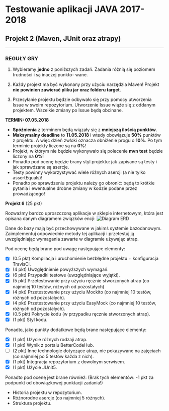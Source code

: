 # Testowanie aplikacji JAVA 2017-2018
## Projekt 2 (Maven, JUnit oraz atrapy)

-----------------------
### REGUŁY GRY

1. Wybieramy **jedno** z poniższych zadań. Zadania różnią się poziomem trudności i są inaczej punkto-
wane.

2. Każdy projekt ma być wykonany przy użyciu narzędzia Maven! Projekt **nie powinien zawierać pliku jar oraz folderu
target**.

3. Przesyłanie projektu będzie odbywało się przy pomocy utworzenia Issue w swoim repozytorium. Utworzenie Issue wiąże się z oddanym projektem. Wszelkie zmiany po Issue będą obcinane.

**TERMIN: 07.05.2018**

- **Spóźnienia** z terminem będą wiązały się z **mniejszą ilością punktów**.
- **Maksymalny deadline** to **11.05.2018** i wtedy obowiązuje **50%** punktów z projektu. A więc dzień zwłoki oznacza obniżenie progu o **10%**. Po tym terminie projekty liczone są na **0%**!
- Projekt, w którym nie będzie wykonywało się polecenie **mvn test** będzie liczony na **0%**!
- Ponadto pod ocenę będzie brany styl projektu: jak zapisane są testy i jak sprawdzane są asercje.
- Testy powinny wykorzystywać wiele różnych asercji (a nie tylko assertEquals)!
- Ponadto po sprawdzeniu projektu należy go obronić: będą to krótkie pytania i ewentualne drobne
zmiany w kodzie podane przez prowadzącego!

**Projekt 6** (25 pkt)

Rozważmy bardzo uproszczoną aplikacje w sklepie internetowym, która jest opisana danym diagramem związków encji:
![Diagram ERD](https://inf.ug.edu.pl/~mmiotk/Dydaktyka/2016-2017/TAJAVA2016-2017/ERD.png)

Dane do bazy mają być przechowywane w jakimś systemie bazodanowym. Zaimplementuj odpowiednie metody tej aplikacji i przetestuj ją uwzględniając wymagania zawarte w diagramie używając atrap.

Pod ocenę będą brane pod uwagę następujące elementy:
- [x] (0.5 pkt) Kompilacja i uruchomienie bezbłędne projektu + konfiguracja TravisCi.
- [x] (4 pkt) Uwzględnienie powyższych wymagań.
- [x] (6 pkt) Przypadki testowe (uwzględniające wyjątki).
- [x] (5 pkt) Przetestowanie przy użyciu ręcznie stworzonych atrap (co najmniej 10 testów, różnych od pozostałych)
- [x] (4 pkt) Przetestowanie przy użyciu Mockito (co najmniej 10 testów, różnych od pozostałych).
- [x] (4 pkt) Przetestowanie przy użyciu EasyMock (co najmniej 10 testów, różnych od pozostałych).
- [x] (0.5 pkt) Pokrycie kodu (w przypadku ręcznie stworzonych atrap).
- [x] (1 pkt) Styl kodu.

Ponadto, jako punkty dodatkowe będą brane następujące elementy:
- [x] (1 pkt) Użycie różnych rodzaji atrap.
- [x] (1 pkt) Wynik z portalu BetterCodeHub.
- [ ] (2 pkt) Inne technologie dotyczące atrap, nie pokazywane na zajęciach (co najmniej po 5 testów każda z nich).
- [x] (1 pkt) Integracja repozytorium z dowolnym serwisem.
- [x] (1 pkt) Użycie JUnit5.

Ponadto pod ocenę jest brane również: (Brak tych elementów: -1 pkt za podpunkt od obowiązkowej
punktacji zadania!)
- Historia projektu w repozytorium.
- Różnorodne asercje (co najmniej 5 różnych).
- Struktura projektu.
